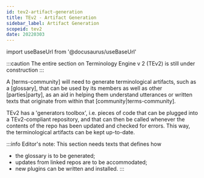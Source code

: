 ```yaml
---
id: tev2-artifact-generation
title: TEv2 - Artifact Generation
sidebar_label: Artifact Generation
scopeid: tev2
date: 20220303
---
```


import useBaseUrl from '@docusaurus/useBaseUrl'

:::caution
The entire section on Terminology Engine v 2 (TEv2) is still under construction
:::

A [terms-community] will need to generate terminological artifacts, such as a [glossary], that can be used by its members as well as other [parties|party], as an aid in helping them understand utterances or written texts that originate from within that [community|terms-community].

TEv2 has a 'generators toolbox', i.e. pieces of code that can be plugged into a TEv2-compliant repository, and that can then be called whenever the contents of the repo has been updated and checked for errors. This way, the terminological artifacts can be kept up-to-date.

:::info Editor's note:
This section needs texts that defines how
- the glossary is to be generated;
- updates from linked repos are to be accommodated;
- new plugins can be written and installed.
:::
